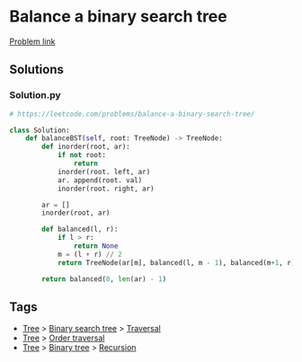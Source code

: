 # Balance a binary search tree

[Problem link](https://leetcode.com/problems/balance-a-binary-search-tree/)

## Solutions


### Solution.py
```py
# https://leetcode.com/problems/balance-a-binary-search-tree/

class Solution:
    def balanceBST(self, root: TreeNode) -> TreeNode:
        def inorder(root, ar):
            if not root:
                return
            inorder(root. left, ar)
            ar. append(root. val)
            inorder(root. right, ar)

        ar = []
        inorder(root, ar)

        def balanced(l, r):
            if l > r:
                return None
            m = (l + r) // 2
            return TreeNode(ar[m], balanced(l, m - 1), balanced(m+1, r))

        return balanced(0, len(ar) - 1)
```
## Tags

* [Tree](/Collections/tree.md#tree) > [Binary search tree](/Collections/tree.md#binary-search-tree) > [Traversal](/Collections/tree.md#traversal)
* [Tree](/Collections/tree.md#tree) > [Order traversal](/Collections/tree.md#order-traversal)
* [Tree](/Collections/tree.md#tree) > [Binary tree](/Collections/tree.md#binary-tree) > [Recursion](/Collections/tree.md#recursion)
